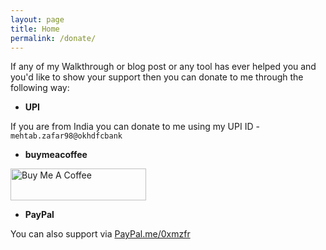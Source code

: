 ```yaml
---
layout: page
title: Home
permalink: /donate/
---
```


If any of my Walkthrough or blog post or any tool has ever helped you and you'd like to show your support then you can donate to me through the following way:

* __UPI__

If you are from India you can donate to me using my UPI ID - `mehtab.zafar98@okhdfcbank`

* __buymeacoffee__

<a href="https://www.buymeacoffee.com/mzfr" target="_blank"><img src="https://cdn.buymeacoffee.com/buttons/lato-blue.png" alt="Buy Me A Coffee" style="height: 51px !important;width: 217px !important;" ></a>

* __PayPal__

You can also support via [PayPal.me/0xmzfr](https://www.paypal.me/0xmzfr)
